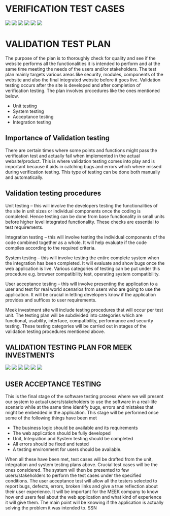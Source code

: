 
# VERIFICATION TEST CASES
![](images/VerificationTest/Page1.svg)
![](images/VerificationTest/Page2.svg)
![](images/VerificationTest/Page3.svg)
![](images/VerificationTest/Page4.svg)
![](images/VerificationTest/Page5.svg)
![](images/VerificationTest/Page6.svg)

# VALIDATION TEST PLAN 
The purpose of the plan is to thoroughly check for quality and see if the website performs all the functionalities it is intended to perform and at the same time meeting the needs of the users and/or stakeholders. The test plan mainly targets various areas like security, modules, components of the website and also the final integrated website before it goes live.
Validation testing occurs after the site is developed and after completion of verification testing. The plan involves procedures like the ones mentioned below.
-	Unit testing
-	System testing 
-	Acceptance testing
-	Integration testing 

## Importance of Validation testing 
There are certain times where some points and functions might pass the verification test and actually fail when implemented in the actual website/product. This is where validation testing comes into play and is important because it aids in catching bugs and errors which where missed during verification testing. This type of testing can be done both manually and automatically.
## Validation testing procedures 

Unit testing – this will involve the developers testing the functionalities of the site in unit sizes or individual components once the coding is completed. Hence testing can be done from base functionality in small units before higher level integrated functionality. These checks are essential to test requirements.<br> 

Integration testing – this will involve testing the individual components of the code combined together as a whole. It will help evaluate if the code compiles according to the required criteria. 
<br> 

System testing – this will involve testing the entire complete system when the integration has been completed. It will evaluate and show bugs once the web application is live. Various categories of testing can be put under this procedure e.g. browser compatibility test, operating system compatibility.
<br> 

User acceptance testing – this will involve presenting the application to a user and test for real world scenarios from users who are going to use the application. It will be crucial in letting developers know if the application provides and suffices to user requirements.
<br> 

Meek investment site will include testing procedures that will occur per test unit. The testing plan will be subdivided into categories which are functional, usability, interface, compatibility, performance and security testing. These testing categories will be carried out in stages of the validation testing procedures mentioned above. 
 
## VALIDATION TESTING PLAN FOR MEEK INVESTMENTS 
![](images/validationTables/Page1.svg)
![](images/validationTables/Page2.svg)
![](images/validationTables/Page3.svg)
![](images/validationTables/Page4.svg)
![](images/validationTables/Page5.svg)
![](images/validationTables/Page6.svg)
## USER ACCEPTANCE TESTING 
This is the final stage of the software testing process where we will present our system to actual users/stakeholders to use the software in a real-life scenario while at the same time identify bugs, errors and mistakes that might be embedded in the application. This stage will be performed once some of the following things have been met 

-	The business logic should be available and its requirements 
-	The web application should be fully developed 
-	Unit, Integration and System testing should be completed
-	All errors should be fixed and tested
-	A testing environment for users should be available.

When all these have been met, test cases will be drafted from the unit, integration and system testing plans above. Crucial test cases will be the ones considered. The system will then be presented to few users/stakeholders to perform the test cases under the specified conditions. The user acceptance test will allow all the testers selected to report bugs, defects, errors, broken links and give a true reflection about their user experience. It will be important for the MEEK company to know how end users feel about the web application and what kind of experience it will give them. The main point will be knowing if the application is actually solving the problem it was intended to. SSN

